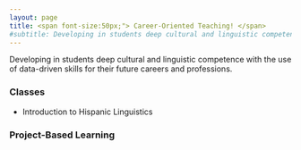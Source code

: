 ```yaml
---
layout: page
title: <span font-size:50px;"> Career-Oriented Teaching! </span>
#subtitle: Developing in students deep cultural and linguistic competence with the use of data-driven skills for their future careers and professions.
---
```


Developing in students deep cultural and linguistic competence with the use of data-driven skills for their future careers and professions.

### Classes

* Introduction to Hispanic Linguistics

### Project-Based Learning
